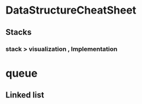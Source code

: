 # DataStructureCheatSheet

## Stacks
### stack > visualization , Implementation
# queue
## Linked list